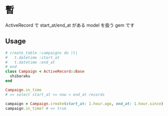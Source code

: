 暫
================================

ActiveRecord で start_at/end_at がある model を扱う gem です


Usage
--------------------------------

```ruby
# create_table :campaigns do |t|
#   t.datetime :start_at
#   t.datetime :end_at
# end
class Campaign < ActiveRecord::Base
  shibaraku
end
```

```ruby
Campaign.in_time
# => select start_at <= now < end_at records
```

```ruby
campaign = Campaign.create(start_at: 1.hour.ago, end_at: 1.hour.since)
campaign.in_time? # => true
```

